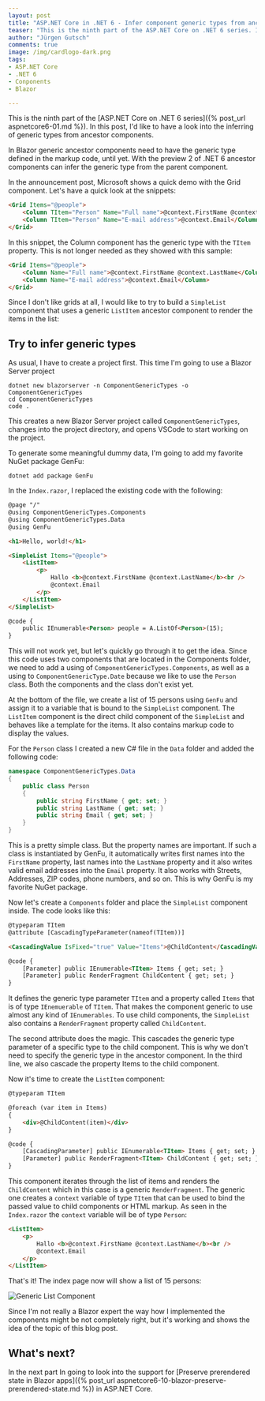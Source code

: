 ```yaml
---
layout: post
title: "ASP.​NET Core in .NET 6 - Infer component generic types from ancestor components"
teaser: "This is the ninth part of the ASP.NET Core on .NET 6 series. In this post, I'd like to have a look into the inferring of generic types from ancestor components."
author: "Jürgen Gutsch"
comments: true
image: /img/cardlogo-dark.png
tags: 
- ASP.NET Core
- .NET 6
- Conponents
- Blazor

---
```


This is the ninth part of the [ASP.NET Core on .NET 6 series]({% post_url aspnetcore6-01.md %}). In this post, I'd like to have a look into the inferring of generic types from ancestor components.

In Blazor generic ancestor components need to have the generic type defined in the markup code, until yet. With the preview 2 of .NET 6 ancestor components can infer the generic type from the parent component.

In the announcement post, Microsoft shows a quick demo with the Grid component. Let's have a quick look at the snippets:

``` html
<Grid Items="@people">
    <Column TItem="Person" Name="Full name">@context.FirstName @context.LastName</Column>
    <Column TItem="Person" Name="E-mail address">@context.Email</Column>
</Grid>
```

In this snippet, the Column component has the generic type with the `TItem` property. This is not longer needed as they showed with this sample:

~~~html
<Grid Items="@people">
    <Column Name="Full name">@context.FirstName @context.LastName</Column>
    <Column Name="E-mail address">@context.Email</Column>
</Grid>
~~~

Since I don't like grids at all, I would like to try to build a `SimpleList` component that uses a generic  `ListItem` ancestor component to render the items in the list:

## Try to infer generic types 

As usual, I have to create a project first. This time I'm going to use a Blazor Server project

~~~ shell
dotnet new blazorserver -n ComponentGenericTypes -o ComponentGenericTypes
cd ComponentGenericTypes
code .
~~~

This creates a new Blazor Server project called `ComponentGenericTypes`, changes into the project directory, and opens VSCode to start working on the project.

To generate some meaningful dummy data, I'm going to add my favorite NuGet package GenFu:

~~~ shell
dotnet add package GenFu
~~~

In the `Index.razor`, I replaced the existing code with the following:

~~~ Html
@page "/"
@using ComponentGenericTypes.Components
@using ComponentGenericTypes.Data
@using GenFu

<h1>Hello, world!</h1>

<SimpleList Items="@people">
    <ListItem>
        <p>
            Hallo <b>@context.FirstName @context.LastName</b><br />
            @context.Email
        </p>
    </ListItem>
</SimpleList>

@code {
    public IEnumerable<Person> people = A.ListOf<Person>(15);    
}
~~~

This will not work yet, but let's quickly go through it to get the idea. Since this code uses two components that are located in the Components folder, we need to add a using of `ComponentGenericTypes.Components`, as well as a using to `ComponentGenericType.Date` because we like to use the `Person` class. Both the components and the class don't exist yet.

At the bottom of the file, we create a list of 15 persons using `GenFu` and assign it to a variable that is bound to the `SimpleList` component. The `ListItem` component is the direct child component of the `SimpleList` and behaves like a template for the items. It also contains markup code to display the values. 

For the `Person` class I created a new C# file in the `Data` folder and added the following code:

~~~csharp
namespace ComponentGenericTypes.Data
{
    public class Person
    {
        public string FirstName { get; set; }
        public string LastName { get; set; }
        public string Email { get; set; }
    }
}
~~~

This is a pretty simple class. But the property names are important. If such a class is instantiated by GenFu, it automatically writes first names into the `FirstName` property, last names into the `LastName` property and it also writes valid email addresses into the `Email` property. It also works with Streets, Addresses, ZIP codes, phone numbers, and so on. This is why GenFu is my favorite NuGet package.

Now let's create a `Components` folder and place the `SimpleList` component inside. The code looks like this:

~~~html
@typeparam TItem
@attribute [CascadingTypeParameter(nameof(TItem))]

<CascadingValue IsFixed="true" Value="Items">@ChildContent</CascadingValue>

@code {
    [Parameter] public IEnumerable<TItem> Items { get; set; }
    [Parameter] public RenderFragment ChildContent { get; set; }
}
~~~

It defines the generic type parameter `TItem` and a property called `Items` that is of type `IEnemuerable` of `TItem`. That makes the component generic to use almost any kind of `IEnumerables`. To use child components, the `SimpleList` also contains a `RenderFragment` property called `ChildContent`. 

The second attribute does the magic. This cascades the generic type parameter of a specific type to the child component. This is why we don't need to specify the generic type in the ancestor component. In the third line, we also cascade the property Items to the child component. 

Now it's time to create the `ListItem` component:

~~~html
@typeparam TItem

@foreach (var item in Items)
{
    <div>@ChildContent(item)</div>
}

@code {
    [CascadingParameter] public IEnumerable<TItem> Items { get; set; }
    [Parameter] public RenderFragment<TItem> ChildContent { get; set; }
}
~~~

This component iterates through the list of items and renders the `ChildContent` which in this case is a generic `RenderFragment`. The generic one creates a `context` variable of type `TItem` that can be used to bind the passed value to child components or HTML markup. As seen in the `Index.razor` the `context` variable will be of type `Person`:

~~~html
<ListItem>
    <p>
        Hallo <b>@context.FirstName @context.LastName</b><br />
        @context.Email
    </p>
</ListItem>
~~~

That's it! The index page now will show a list of 15 persons:

![Generic List Component]({{site.baseurl}}/img/aspnetcore6/genericcomponent.png)

Since I'm not really a Blazor expert the way how I implemented the components might be not completely right, but it's working and shows the idea of the topic of this blog post. 

## What's next?

In the next part In going to look into the support for [Preserve prerendered state in Blazor apps]({% post_url aspnetcore6-10-blazor-preserve-prerendered-state.md %}) in ASP.NET Core.
